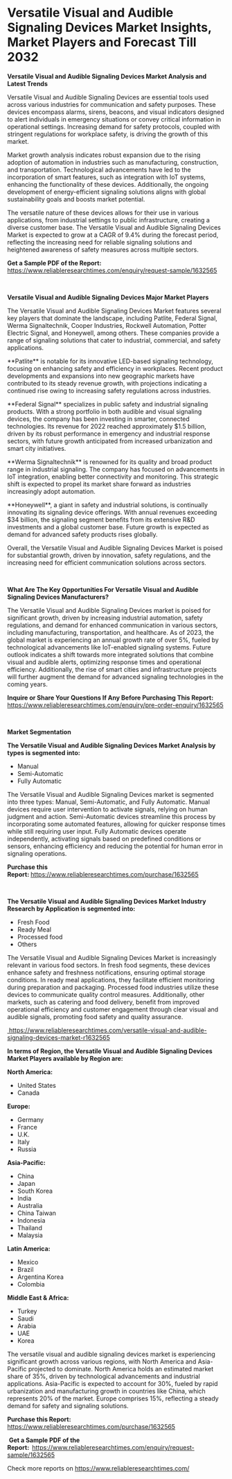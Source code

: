 <p><h1>Versatile Visual and Audible Signaling Devices Market Insights, Market Players and Forecast Till 2032</h1></p><p><strong>Versatile Visual and Audible Signaling Devices Market Analysis and Latest Trends</strong></p>
<p><p>Versatile Visual and Audible Signaling Devices are essential tools used across various industries for communication and safety purposes. These devices encompass alarms, sirens, beacons, and visual indicators designed to alert individuals in emergency situations or convey critical information in operational settings. Increasing demand for safety protocols, coupled with stringent regulations for workplace safety, is driving the growth of this market.</p><p>Market growth analysis indicates robust expansion due to the rising adoption of automation in industries such as manufacturing, construction, and transportation. Technological advancements have led to the incorporation of smart features, such as integration with IoT systems, enhancing the functionality of these devices. Additionally, the ongoing development of energy-efficient signaling solutions aligns with global sustainability goals and boosts market potential.</p><p>The versatile nature of these devices allows for their use in various applications, from industrial settings to public infrastructure, creating a diverse customer base. The Versatile Visual and Audible Signaling Devices Market is expected to grow at a CAGR of 9.4% during the forecast period, reflecting the increasing need for reliable signaling solutions and heightened awareness of safety measures across multiple sectors.</p></p>
<p><strong>Get a Sample PDF of the Report:&nbsp;</strong> <a href="https://www.reliableresearchtimes.com/enquiry/request-sample/1632565?utm_campaign=2984&utm_medium=2&utm_source=Github&utm_content=ia&utm_term=29032025&utm_id=versatile-visual-and-audible-signaling-devices">https://www.reliableresearchtimes.com/enquiry/request-sample/1632565</a></p>
<p>&nbsp;</p>
<p><strong>Versatile Visual and Audible Signaling Devices Major Market Players</strong></p>
<p><p>The Versatile Visual and Audible Signaling Devices Market features several key players that dominate the landscape, including Patlite, Federal Signal, Werma Signaltechnik, Cooper Industries, Rockwell Automation, Potter Electric Signal, and Honeywell, among others. These companies provide a range of signaling solutions that cater to industrial, commercial, and safety applications.</p><p>**Patlite** is notable for its innovative LED-based signaling technology, focusing on enhancing safety and efficiency in workplaces. Recent product developments and expansions into new geographic markets have contributed to its steady revenue growth, with projections indicating a continued rise owing to increasing safety regulations across industries.</p><p>**Federal Signal** specializes in public safety and industrial signaling products. With a strong portfolio in both audible and visual signaling devices, the company has been investing in smarter, connected technologies. Its revenue for 2022 reached approximately $1.5 billion, driven by its robust performance in emergency and industrial response sectors, with future growth anticipated from increased urbanization and smart city initiatives.</p><p>**Werma Signaltechnik** is renowned for its quality and broad product range in industrial signaling. The company has focused on advancements in IoT integration, enabling better connectivity and monitoring. This strategic shift is expected to propel its market share forward as industries increasingly adopt automation.</p><p>**Honeywell**, a giant in safety and industrial solutions, is continually innovating its signaling device offerings. With annual revenues exceeding $34 billion, the signaling segment benefits from its extensive R&D investments and a global customer base. Future growth is expected as demand for advanced safety products rises globally.</p><p>Overall, the Versatile Visual and Audible Signaling Devices Market is poised for substantial growth, driven by innovation, safety regulations, and the increasing need for efficient communication solutions across sectors.</p></p>
<p>&nbsp;</p>
<p><strong>What Are The Key Opportunities For Versatile Visual and Audible Signaling Devices Manufacturers?</strong></p>
<p><p>The Versatile Visual and Audible Signaling Devices market is poised for significant growth, driven by increasing industrial automation, safety regulations, and demand for enhanced communication in various sectors, including manufacturing, transportation, and healthcare. As of 2023, the global market is experiencing an annual growth rate of over 5%, fueled by technological advancements like IoT-enabled signaling systems. Future outlook indicates a shift towards more integrated solutions that combine visual and audible alerts, optimizing response times and operational efficiency. Additionally, the rise of smart cities and infrastructure projects will further augment the demand for advanced signaling technologies in the coming years.</p></p>
<p><strong>Inquire or Share Your Questions If Any Before Purchasing This Report:</strong> <a href="https://www.reliableresearchtimes.com/enquiry/pre-order-enquiry/1632565?utm_campaign=2984&utm_medium=2&utm_source=Github&utm_content=ia&utm_term=29032025&utm_id=versatile-visual-and-audible-signaling-devices">https://www.reliableresearchtimes.com/enquiry/pre-order-enquiry/1632565</a></p>
<p>&nbsp;</p>
<p><strong>Market Segmentation</strong></p>
<p><strong>The Versatile Visual and Audible Signaling Devices Market Analysis by types is segmented into:</strong></p>
<p><ul><li>Manual</li><li>Semi-Automatic</li><li>Fully Automatic</li></ul></p>
<p><p>The Versatile Visual and Audible Signaling Devices market is segmented into three types: Manual, Semi-Automatic, and Fully Automatic. Manual devices require user intervention to activate signals, relying on human judgment and action. Semi-Automatic devices streamline this process by incorporating some automated features, allowing for quicker response times while still requiring user input. Fully Automatic devices operate independently, activating signals based on predefined conditions or sensors, enhancing efficiency and reducing the potential for human error in signaling operations.</p></p>
<p><strong>Purchase this Report:&nbsp;</strong><a href="https://www.reliableresearchtimes.com/purchase/1632565?utm_campaign=2984&utm_medium=2&utm_source=Github&utm_content=ia&utm_term=29032025&utm_id=versatile-visual-and-audible-signaling-devices">https://www.reliableresearchtimes.com/purchase/1632565</a></p>
<p>&nbsp;</p>
<p><strong>The Versatile Visual and Audible Signaling Devices Market Industry Research by Application is segmented into:</strong></p>
<p><ul><li>Fresh Food</li><li>Ready Meal</li><li>Processed food</li><li>Others</li></ul></p>
<p><p>The Versatile Visual and Audible Signaling Devices Market is increasingly relevant in various food sectors. In fresh food segments, these devices enhance safety and freshness notifications, ensuring optimal storage conditions. In ready meal applications, they facilitate efficient monitoring during preparation and packaging. Processed food industries utilize these devices to communicate quality control measures. Additionally, other markets, such as catering and food delivery, benefit from improved operational efficiency and customer engagement through clear visual and audible signals, promoting food safety and quality assurance.</p></p>
<p><a href="https://www.reliableresearchtimes.com/versatile-visual-and-audible-signaling-devices-market-r1632565?utm_campaign=2984&utm_medium=2&utm_source=Github&utm_content=ia&utm_term=29032025&utm_id=versatile-visual-and-audible-signaling-devices">&nbsp;https://www.reliableresearchtimes.com/versatile-visual-and-audible-signaling-devices-market-r1632565</a></p>
<p><strong>In terms of Region, the Versatile Visual and Audible Signaling Devices Market Players available by Region are:</strong></p>
<p>
    <p> <strong> North America: </strong>
        <ul>
            <li>United States</li>
            <li>Canada</li>
        </ul>
        </p> 
    <p> <strong> Europe: </strong>
        <ul>
            <li>Germany</li>
            <li>France</li>
            <li>U.K.</li>
            <li>Italy</li>
            <li>Russia</li>
        </ul>
        </p> 
    <p> <strong> Asia-Pacific: </strong>
        <ul>
            <li>China</li>
            <li>Japan</li>
            <li>South Korea</li>
            <li>India</li>
            <li>Australia</li>
            <li>China Taiwan</li>
            <li>Indonesia</li>
            <li>Thailand</li>
            <li>Malaysia</li>
        </ul>
        </p> 
    <p> <strong> Latin America: </strong>
        <ul>
            <li>Mexico</li>
            <li>Brazil</li>
            <li>Argentina Korea</li>
            <li>Colombia</li>
        </ul>
        </p> 
    <p> <strong> Middle East & Africa: </strong>
        <ul>
            <li>Turkey</li>
            <li>Saudi</li>
            <li>Arabia</li>
            <li>UAE</li>
            <li>Korea</li>
        </ul>
    </p>
    </p>
<p><p>The versatile visual and audible signaling devices market is experiencing significant growth across various regions, with North America and Asia-Pacific projected to dominate. North America holds an estimated market share of 35%, driven by technological advancements and industrial applications. Asia-Pacific is expected to account for 30%, fueled by rapid urbanization and manufacturing growth in countries like China, which represents 20% of the market. Europe comprises 15%, reflecting a steady demand for safety and signaling solutions.</p></p>
<p><strong>Purchase this Report: </strong><a href="https://www.reliableresearchtimes.com/purchase/1632565?utm_campaign=2984&utm_medium=2&utm_source=Github&utm_content=ia&utm_term=29032025&utm_id=versatile-visual-and-audible-signaling-devices">https://www.reliableresearchtimes.com/purchase/1632565</a></p>
<p>&nbsp;<strong>Get a Sample PDF of the Report:&nbsp;&nbsp;</strong><a href="https://www.reliableresearchtimes.com/enquiry/request-sample/1632565?utm_campaign=2984&utm_medium=2&utm_source=Github&utm_content=ia&utm_term=29032025&utm_id=versatile-visual-and-audible-signaling-devices">https://www.reliableresearchtimes.com/enquiry/request-sample/1632565</a></p>
<p><strong></strong></p>
<p>Check more reports on <a href="https://www.reliableresearchtimes.com/?utm_campaign=2984&utm_medium=2&utm_source=Github&utm_content=ia&utm_term=29032025&utm_id=versatile-visual-and-audible-signaling-devices">https://www.reliableresearchtimes.com/</a></p>